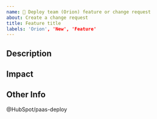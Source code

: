 ```yaml
---
name: 🚀 Deploy team (Orion) feature or change request
about: Create a change request
title: Feature title
labels: 'Orion', 'New', 'Feature'
---
```


<!-- Note: Feel free to remove sections that aren't relevant or add sections that would be helpful -->

## Description

<!-- Describe the change you would like to see. Describe how it might work and how it would be used. Related screen shots where the feature might be, etc. -->

## Impact

<!-- Describe the impact that this change would have on your team. How much time would it save you? What risks would it mitigate? How frequently would it be used? Would other teams find it useful? Would it have prevented a critsit? -->

## Other Info

<!-- Include any other related issue links, slack threads, critsits, etc. -->

@HubSpot/paas-deploy
